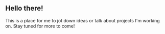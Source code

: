## Hello there!

This is a place for me to jot down ideas or talk about projects I'm working on. Stay tuned for more to come!
